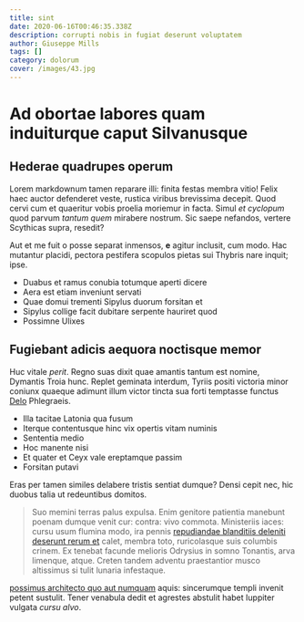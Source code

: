 ```yaml
---
title: sint
date: 2020-06-16T00:46:35.338Z
description: corrupti nobis in fugiat deserunt voluptatem
author: Giuseppe Mills
tags: []
category: dolorum
cover: /images/43.jpg
---
```


# Ad obortae labores quam induiturque caput Silvanusque

## Hederae quadrupes operum

Lorem markdownum tamen reparare illi: finita festas membra vitio! Felix haec
auctor defenderet veste, rustica viribus brevissima decepit. Quod cervi cum et
quaeritur vobis proelia moriemur in facta. Simul *et cyclopum* quod parvum
*tantum quem* mirabere nostrum. Sic saepe nefandos, vertere Scythicas supra,
resedit?

Aut et me fuit o posse separat inmensos, **e** agitur inclusit, cum modo. Hac
mutantur placidi, pectora pestifera scopulos pietas sui Thybris nare inquit;
ipse.

- Duabus et ramus conubia totumque aperti dicere
- Aera est etiam inveniunt servati
- Quae domui trementi Sipylus duorum forsitan et
- Sipylus collige facit dubitare serpente hauriret quod
- Possimne Ulixes

## Fugiebant adicis aequora noctisque memor

Huc vitale *perit*. Regno suas dixit quae amantis tantum est nomine, Dymantis
Troia hunc. Replet geminata interdum, Tyriis positi victoria minor coniunx
quaeque adimunt illum victor tincta sua forti temptasse functus
[Delo](http://raptossit.org/) Phlegraeis.

- Illa tacitae Latonia qua fusum
- Iterque contentusque hinc vix opertis vitam numinis
- Sententia medio
- Hoc manente nisi
- Et quater et Ceyx vale ereptamque passim
- Forsitan putavi

Eras per tamen similes delabere tristis sentiat dumque? Densi cepit nec, hic
duobus talia ut redeuntibus domitos.

> Suo memini terras palus expulsa. Enim genitore patientia manebunt poenam
> dumque venit cur: contra: vivo commota. Ministeriis iaces: cursu usum flumina
> modo, ira pennis [repudiandae blanditiis deleniti deserunt rerum et](blog/2019/4/enim-qui.md) calet, membra
> toto, ruricolasque suis columbis crinem. Ex tenebat facunde melioris Odrysius
> in somno Tonantis, arva limenque, atque. Creten tandem adventu praestantior
> musco altissimus si tulit lunaria infestaque.

[possimus architecto quo aut numquam](blog/2017/9/reprehenderit-sed-assumenda.md) aquis: sincerumque templi invenit petent sustulit.
Tener venabula dedit et agrestes abstulit habet Iuppiter vulgata *cursu alvo*.
